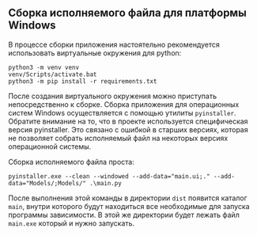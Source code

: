 Сборка исполняемого файла для платформы Windows
-----------------------------------------------

В процессе сборки приложения настоятельно рекомендуется использовать
виртуальные окружения для python:

```shell
python3 -m venv venv
venv/Scripts/activate.bat
python3 -m pip install -r requirements.txt
```

После создания виртуального окружения можно приступать непосредственно к сборке.
Сборка приложения для операционных систем Windows осуществляется с помощью
утилиты `pyinstaller`.
Обратите внимание на то, что в проекте используется специфическая версия pyinstaller.
Это связано с ошибкой в старших версиях, которая не позволяет собрать исполняемый файл
на некоторых версиях операционной системы.

Сборка исполняемого файла проста:

```shell
pyinstaller.exe --clean --windowed --add-data="main.ui;." --add-data="Models/;Models/" .\main.py
```
После выполнения этой команды в директории `dist` появится каталог `main`, внутри которого
будут находиться все необходимые для запуска программы зависимости. В этой же директории будет
лежать файл `main.exe` который и нужно запускать.
